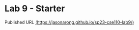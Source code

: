 # Lab 9 - Starter
Published URL [(https://jasonarong.github.io/sp23-cse110-lab9/)](https://jasonarong.github.io/sp23-cse110-lab9/)